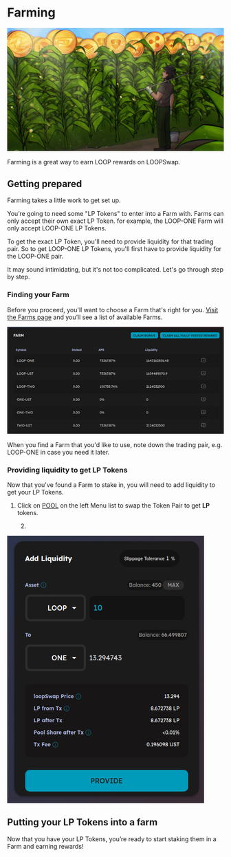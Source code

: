 # Farming

![](../.gitbook/assets/farming.jpg)

Farming is a great way to earn LOOP rewards on LOOPSwap.

## Getting prepared <a id="getting-prepared"></a>

Farming takes a little work to get set up.

You’re going to need some "LP Tokens" to enter into a Farm with. Farms can only accept their own exact LP Token. for example, the LOOP-ONE Farm will only accept LOOP-ONE LP Tokens.

To get the exact LP Token, you'll need to provide liquidity for that trading pair. So to get LOOP-ONE LP Tokens, you'll first have to provide liquidity for the LOOP-ONE pair.

It may sound intimidating, but it's not too complicated. Let's go through step by step.

### Finding your Farm <a id="finding-your-farm"></a>

Before you proceed, you'll want to choose a Farm that's right for you. [Visit the Farms page](https://tequila-graph.loop.markets/farm#stake) and you’ll see a list of available Farms.

![available farms on the LOOPSwap ](../.gitbook/assets/farms.jpg)

When you find a Farm that you'd like to use, note down the trading pair, e.g. LOOP-ONE in case you need it later.

### Providing liquidity to get LP Tokens <a id="providing-liquidity-to-get-lp-tokens"></a>

Now that you've found a Farm to stake in, you will need to add liquidity to get your LP Tokens.

1. Click on [POOL](https://tequila-graph.loop.markets/pool#provide) on the left Menu list to swap the Token Pair to get **LP** tokens. 

   2.

![click on Provide to get the LP Tokens](../.gitbook/assets/screenshot-from-2021-08-31-18-32-15.jpg)

## Putting your LP Tokens into a farm <a id="putting-your-lp-tokens-into-a-farm"></a>

Now that you have your LP Tokens, you’re ready to start staking them in a Farm and earning rewards!









